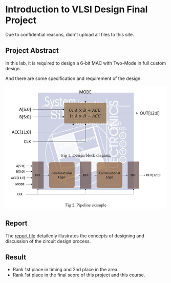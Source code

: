 # Introduction to VLSI Design Final Project
Due to confidential reasons, didn't upload all files to this site.

## Project Abstract
In this lab, it is required to design a 6-bit MAC with Two-Mode in full custom design.

And there are some specification and requirement of the design.

<img src="https://github.com/dhh1213/Porjects-Record/blob/main/Introduction%20to%20VLSI%20Design/images/abstract.PNG" width="600">

## Report
The [report file](/Introduction%20to%20VLSI%20Design/report.pdf) detailedly illustrates the concepts of designing and discussion of the circuit design process.

## Result
* Rank 1st place in timing and 2nd place in the area.
* Rank 1st place in the final score of this project and this course.
